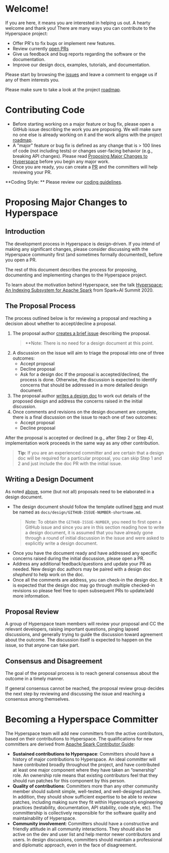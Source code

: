 # Welcome!	

If you are here, it means you are interested in helping us out. A hearty welcome and thank you! There are many ways you can contribute to the Hyperspace project:	

* Offer PR's to fix bugs or implement new features.
* Review currently [open PRs](https://github.com/microsoft/hyperspace/pulls)	
* Give us feedback and bug reports regarding the software or the documentation.	
* Improve our design docs, examples, tutorials, and documentation.

Please start by browsing the [issues](https://github.com/microsoft/hyperspace/issues) and leave a comment to engage us if any of them interests you.

Please make sure to take a look at the project [roadmap](ROADMAP.md).	

# Contributing Code

* Before starting working on a major feature or bug fix, please open a GitHub issue describing the work you are proposing. We will make sure no one else is already working on it and the work aligns with the project [roadmap](ROADMAP.md).	
* A "major" feature or bug fix is defined as any change that is > 100 lines of code (not including tests) or changes user-facing behavior (e.g., breaking API changes). Please read [Proposing Major Changes to Hyperspace](#proposing-major-changes-to-hyperspace) before you begin any major work.	
* Once you are ready, you can create a [PR](https://github.com/microsoft/hyperspace/pulls) and the committers will help reviewing your PR.	

**Coding Style: ** Please review our [coding guidelines](/docs/coding-guidelines/scala-coding-style.md).	

# Proposing Major Changes to Hyperspace

## Introduction	

The development process in Hyperspace is design-driven. If you intend of making any significant changes, please consider discussing with the Hyperspace community first (and sometimes formally documented), before you open a PR.

The rest of this document describes the process for proposing, documenting and implementing changes to the Hyperspace project.

To learn about the motivation behind Hyperspace, see the talk [Hyperspace: An Indexing Subsystem for Apache Spark](https://www.youtube.com/watch?v=ofn53mT7H6c) from Spark+AI Summit 2020.	

## The Proposal Process	

The process outlined below is for reviewing a proposal and reaching a decision about whether to accept/decline a proposal.	

  1. The proposal author [creates a brief issue](https://github.com/microsoft/hyperspace/issues/new?assignees=&labels=untriaged%2C+proposal&template=design-template.md&title=%5BPROPOSAL%5D%3A+) describing the proposal.	
     > **Note: There is no need for a design document at this point.	
  2. A discussion on the issue will aim to triage the proposal into one of three outcomes:	
     - Accept proposal	
     - Decline proposal	
     - Ask for a design doc	
     If the proposal is accepted/declined, the process is done. Otherwise, the discussion is expected to identify concerns that should be addressed in a more detailed design document.	
  3. The proposal author [writes a design doc](#writing-a-design-document) to work out details of the proposed design and address the concerns raised in the initial discussion.	
  4. Once comments and revisions on the design document are complete, there is a final discussion on the issue to reach one of two outcomes:	
     - Accept proposal	
     - Decline proposal	
     	
After the proposal is accepted or declined (e.g., after Step 2 or Step 4), implementation work proceeds in the same way as any other contribution. 	

> **Tip:** If you are an experienced committer and are certain that a design doc will be required for a particular proposal, you can skip Step 1 and 2 and just include the doc PR with the initial issue.	

## Writing a Design Document	

As noted [above](#the-proposal-process), some (but not all) proposals need to be elaborated in a design document.	

  - The design document should follow the template outlined [here]() and must be named as `docs/design/GITHUB-ISSUE-NUMBER-shortname.md`.	
    > Note: To obtain the `GITHUB-ISSUE-NUMBER`, you need to first open a GitHub issue and since you are in this section reading how to write a design document, it is assumed that you have already gone through a round of initial discussion in the issue and were asked to explicitly write a design document. 
  - Once you have the document ready and have addressed any specific concerns raised during the initial discussion, please open a PR. 	
  - Address any additional feedback/questions and update your PR as needed. New design doc authors may be paired with a design doc *shepherd* to help work on the doc.	
  - Once all the comments are address, you can check-in the design doc. It is expected that the design doc may go through multiple checked-in revisions so please feel free to open subsequent PRs to update/add more information. 	

## Proposal Review	

A group of Hyperspace team members will review your proposal and CC the relevant developers, raising important questions, pinging lapsed discussions, and generally trying to guide the discussion toward agreement about the outcome. The discussion itself is expected to happen on the issue, so that anyone can take part.	

## Consensus and Disagreement	

The goal of the proposal process is to reach general consensus about the outcome in a timely manner.	

If general consensus cannot be reached, the proposal review group decides the next step by reviewing and discussing the issue and reaching a consensus among themselves. 

# Becoming a Hyperspace Committer

The Hyperspace team will add new committers from the active contributors, based on their contributions to Hyperspace. The qualifications for new committers are derived from [Apache Spark Contributor Guide](https://spark.apache.org/contributing.html):

  - **Sustained contributions to Hyperspace**: Committers should have a history of major contributions to Hyperspace. An ideal committer will have contributed broadly throughout the project, and have contributed at least one major component where they have taken an “ownership” role. An ownership role means that existing contributors feel that they should run patches for this component by this person.
  - **Quality of contributions**: Committers more than any other community member should submit simple, well-tested, and well-designed patches. In addition, they should show sufficient expertise to be able to review patches, including making sure they fit within Hyperspace’s engineering practices (testability, documentation, API stability, code style, etc). The committership is collectively responsible for the software quality and maintainability of Hyperspace. 
  - **Community involvement**: Committers should have a constructive and friendly attitude in all community interactions. They should also be active on the dev and user list and help mentor newer contributors and users. In design discussions, committers should maintain a professional and diplomatic approach, even in the face of disagreement.
